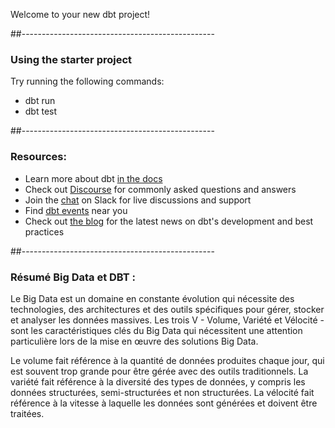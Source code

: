Welcome to your new dbt project!

##------------------------------------------------

### Using the starter project
Try running the following commands:
- dbt run
- dbt test

##------------------------------------------------

### Resources:
- Learn more about dbt [in the docs](https://docs.getdbt.com/docs/introduction)
- Check out [Discourse](https://discourse.getdbt.com/) for commonly asked questions and answers
- Join the [chat](https://community.getdbt.com/) on Slack for live discussions and support
- Find [dbt events](https://events.getdbt.com) near you
- Check out [the blog](https://blog.getdbt.com/) for the latest news on dbt's development and best practices

##------------------------------------------------

### Résumé Big Data et DBT :
Le Big Data est un domaine en constante évolution qui nécessite des technologies, des architectures et des outils spécifiques pour gérer, stocker et analyser les données massives. Les trois V - Volume, Variété et Vélocité - sont les caractéristiques clés du Big Data qui nécessitent une attention particulière lors de la mise en œuvre des solutions Big Data.

Le volume fait référence à la quantité de données produites chaque jour, qui est souvent trop grande pour être gérée avec des outils traditionnels.
La variété fait référence à la diversité des types de données, y compris les données structurées, semi-structurées et non structurées.
La vélocité fait référence à la vitesse à laquelle les données sont générées et doivent être traitées.

